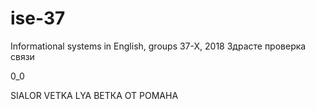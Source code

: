 # ise-37
Informational systems in English, groups 37-X, 2018
Здрасте проверка связи

0_0

SIALOR VETKA LYA ВЕТКА ОТ РОМАНА
